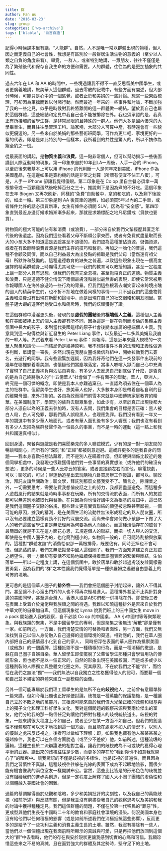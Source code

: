 ```yaml
---
title: 群
author: Fan Wu
date: '2016-03-23'
slug: group
categories: ['wp-archive']
tags: ['blabla', '自言自語']
---
```


記得小時候課本里有講，“人能群”。自然，人不是唯一常以群體出現的物種，但人因之而定義自己的社會性，我想是有區別於一般群居生活生物的意義的（至少以人類之自負的角度來看）。畢竟，一群人，或者特別地講，一眾朋友，往往不僅僅是為了繁殖後代和保存自我生命的方便和需要。人的群體，往往為的是更加抽象的共同性。

過去六年在 LA 和 AA 的時間中，一些境遇讓我不得不一直反思留美中國學生，或者更廣義地講，旅美華人這個群體。過去零散的記載中，有些方面有闡述，但大部分時候，可能只是心中的一個感覺，或者止於和美娟的一些討論。想寫一些東西梳理，可卻因為筆拙而難以付諸行動。然而最近一年來的一些事件和討論，不斷加強了我的一些定見，似乎是時候對我終將離開的這一群體做一總結。鑒於我自己也屬於這個群體，這些總結和定見中我自己也不能被排除在外。我也須承認的是，我真正有所接觸的留學生群，是非常局限的且特殊的一群人。他們大多是國內優秀的大學畢業生，而且往往學習理工科。論家境，大部分人可算中產，有時還會有一些貌似更優渥的。另一些來自於美娟的那些藝術班同學，可作為更年輕、家境更好的一輩的代表。即是是如此特別的一個樣本，我所看到的共性是驚人的，所以不妨作為窺全豹之一斑。

從最表面的講起，是**物質主義**和**浪費**。這一點非常個人，但可以幫助揭示一些後面講到人際互動時的現象。第一印象來自於10年到LA一周後，人手一台的 iPhone。以至於後來我基本上可以用 iPhone 的代判斷一人是何年來到美國。iPhone 作為美國產品，在這邊如果是簽約機的話是非常之划算（所謂有便宜不佔王八蛋），可是，人手一 iPhone 卻讓我覺得傻眼。第二印象是在 Co op 里自主餐必須拿一萬根排骨或一百顆雞蛋然後吃掉百分之三十，推說剩下是因為煮的不好吃。這個印象在去年 Biogen 又再次刷新，同樣的“免費”自助餐中，拿的和吃的，以及剩下後說的，如出一轍。第三印象是到 AA 後買車的通解，如必須買5年以內的二手車，或者條件允許的話必須買新車，女生有條件必須開 SUV，因為有“安全感”。第四印象直到最近身邊訂婚求婚漸漸多起來，那就是求婚標配之地凡尼鑽戒（貸款也要買）。

對物質的極大可能的佔有和消費（或浪費），一部分來自於我們父輩經歷其匱乏年代後的後遺症。因為我們這些看着父母不斷順公家東西，或者有免費就盡量取而長大的小孩大多不知道這是丟臉甚至不道德的，我們認為這種搶佔資源，儲備資源，或者在有盈餘時浪費資源是我們生存的技巧和藝術。再加之一胎化的普遍，我們這種不會顧及同儕，而以自己利益最大為出發點的掠取是我們父母（當然還有祖父母）所默許和鼓勵的。這種道德教育的缺失之普遍，以致這些現象出現在一個高度選擇的精英群體身上時顯得尤其可悲——我們的教育可以教授知識，甚至一定程度上讓一部分人具有思想，但我們的教育完全忽視，甚至扼殺真正的道德。物質主義和浪費，只是道德不健全情況下兩個最膚淺和貌似最無害的表現，即使它常常被用作報導國人在海外旅遊時一些行為的背景。但我們這些根着去嘲笑富起來跨境出醜的國人的精英學生們，也不折不扣地在做着同樣的事情——只不過我們的這些物質主義和浪費沒有出現在新聞和論壇中，而是出現在自己的社交網絡和朋友圈里。當盤子鏟大蝦的遊客們飽受口水和痛斥時，我們的炫耀獲得了讚。

在這個群體中浸淫更久後，發現的是**虛假的團結**後的**極端個人主義**。這種個人主義和在美國被捧上天的個人主義卻有所不同，因為這是一群在強制而虛偽的集體主義氛圍中長大的孩子，來到當代美國這樣的原子社會後變本加厲的極端個人主義。我意識到這一點得益與新近發生的 Peter Liang 事件，以及最近一年多與美娟及我崩的一幹人等。先試着來看 Peter Liang 事件：具報導，這是近年來最大規模的一次華人聚集和請命——而結局仍是維持原判。我不想對事件本身的法理和正義性做過多判斷，單講當一審後，突然出現在我朋友圈或微信群組中，開始拉動我們去簽名，去遊行的同學。我有些震驚加遲疑，因為我好奇他們在這一突發事件出現前的幾年在哪裡躲着看美劇，也懷疑他們當塵埃落定，當事人啷噹入獄而自己心中充滿了實現了自己正義抱負與沾沾自喜後，有多少人去反思自己到底做了什麼，是否真的是為自己終將融入的“十五億華人”社會做了一件有面子的舉動。華人，亞洲人，終究是一個可憐的概念，即使是我本人亦難逃窠臼，一直認為須去住在一個華人為主的社群中。但留美學生也好，旅美華人也好，大多數本身即是帶着自私自利的目的離開母國，來外打拚的。各自為政而掃門前雪本來就是中國傳統家庭教育的精華。在美國制度下，學習別的族群去聯眾集會，如此少有，以至於真正出現後都大部分人憑自以為的正義去參加時，沒有人去問，我們集會的目標是否正確：黑人被白人殺，白人可免罪，那我們黃人誤殺黑人，也理應免罪。我們沒有看到一年又一年的競選中有多少華人地面孔，或者有華人面孔後有多少人響應；我們也沒有看到有多少人去把為族群發聲作為一個長久的事業，而不是一時的運動（這一點上和我共和國還真相似）。

回到身邊，聚餐與遊戲是我們喜聞樂見的多人聯誼模式，少有的是一對一朋友間的暢談和關心，而所有的“深刻”和“正經”都被刻意迴避。這或許更多的是我自身的問題——我本身喜歡把想法藏着，而不是別人在瞞着什麼。但即使與關係比較近的幾個同學相處中，我發現也很難獲得他們對一些事情的真實想法（或許他們的確沒有想法），更多的時候是一些人云亦云的答案，或者直接顧左右而言他。聊電視劇，可以；聊吃的，可以；聊運動追星出去玩購物八卦買房辦工作簽證，都可以。聊政治，拜託友誼無關政治；聊文學，拜託別那麼文藝我受不了。簡言之，除課業之外，一切需要思考，需要花費我想俏皮話之上的努力，我都要盡量避免。而這種多人遊戲風行的結果就是時時事事都在玩樂，所有的交情流於表面，而所有人的友誼都可以無差別地被取代與替換。在只因為你也恰好講中文為根基的友誼中，這已然是我們這個圈子交際的俗規，那些建立更有實質聯結的願望被忽略甚至鄙視。一個可能的原因，據我的猜測，是在美國生活的流動性無法形成穩定的熟人朋友圈，所以沒有必要建立這樣費勁不討好的深層交流。而尚未學會如何做小孩卻一下做了大人的我們這些留學生更是無法理解為何要為他人而操心，而這種煩惱存在的威脅下最簡單的就是不去在這方面花心思，去規避個人的聯結，而把一切人與人的交流，即使是在中國人圈子內的，也化簡到極小的，如物質一般的，且可隨時割捨與放棄的。這種對“群體友誼”的消費恰似那一萬根排骨，既要佔有，同時丟掉也不會可惜。但詭譎的是，我們又無法拋棄中國人這個圈子。我們一方面知道建立真正友誼之絕望性，另一方面卻有要恬不知恥地繼續保持着華語圈表面的繁榮與團結，生怕落單——所以一定程度上講，在這個氛圍中，敢於落單和敢於越過膚淺友誼同樣需要勇氣，因為我們的“群”之本性讓我們覺得落單是一種佛羅姆之逃避自由意義上的可怖的境地。

更可悲的是這個華人圈子的**排外性**——我們會把這個圈子封閉起來，讓外人不得其門，甚至讓不小心溜出門外的人也不得再次輕易進入。這種排外甚至不止與針對身邊的美國同學，甚至連台灣人、香港人或是ABC們都一併排除在外，即使後三者在表面上受着介於鬼佬與我族類之間的待遇。我難以知曉這種排外是否來自於我們中華文明的自豪加自卑，但這個現象從 Lynna 說我們班上的三中國女生 move in a pack 開始進入我的觀察，自不必談 Co op 的中國桌，  AA 小中國村等等聚類現象。與我族類的聚集，不是中國留學生的專利，但是聚集之後無法“解散”卻是僅有一家。如前所述，一方面，我們清楚交情的可替換和表面性，另一方面，我們又無法找到自己以個人身份融入自己選擇的這個環境的渠道。相對應的，我們在華人圈內部把自己的感情最小化到自己的家人， 同時把浮在表面的華人圈作為抵禦美國（或他族）的一個盾牌。這種抵禦不是一種積極的行為，而是一種消極的撤退，是躲在自己圈子自娛自樂。華人留學生即使擺脫了父輩留學生那種只會學習用功的傳統形象，但也絕不是以一個正常的，自然的形象出現在美國校園，而是或多或少以這種割裂的人際獨立與整體文化圈之外。究其原因，不在於我們之不能“群”，而恰恰在我們之無法“獨”——我們無法以自我獨立之性格獲得他人的認可，而要藉一個和自己並不親密的群體來建立一副模糊的面像。

另外一個可能專屬於我們理工留學生的是無所不在的**歧視**他人。之前曾有意願單辟一篇來講，但如今藉此題也正好順便討論。歧視是一種萬能的保護措施，是一種讓自己立於不敗之地的萬靈丹，其根源可能來自於我們偉大光榮正確的政體和根基與上的獨子文化和理工科好學生文化。我對這個問題的觀察來源與我兩位傑出的室友，他們分給我的那一點信任足夠讓他們把對各種人的歧視統統道出。歧視的對象，一般來講很大程度上不如自己，或者至少在某一方面不如自己。但我們的創造性不僅體現在可以天才地找到這一個方面，而且能在處處不如人的情況下，以別人的優越之處來反歧視之。後者可以做如下理解：即，如果我也擁有他人某某某某之優越條件，我也可以在各個方面勝過（或至少不差於）他。如前所述，這種流氓的邏輯，這種生長於二流辯證法的相對主義，讓我們的歧視成為不可或缺的獲得心理平衡的武器。講出來的歧視往往是少數，而更多的存在於“看到你也不如意我就開心了”的暗爽中。讓我驚訝的不僅是歧視的多樣性，也是歧視的普遍性，而且因為我們之習慣性不真誠，這種歧視往往躲在光線的表面下成為不起眼地陰影，而很少能有機會像我的兩位室友一樣開誠布公。當然，這些比比皆是的形形色色的歧視並沒有阻礙我們的進步與創造，但是一定程度上解釋了國人大小圈子團結的虛偽性和以個體融入美國社會的困難。

通篇的基調顯得過於悲觀和陰暗，多少和美娟批評的尖刻性，以及我自己的萬能歧視（如前所述）與反詰有關，但是我並沒有窮盡從我自己的觀察思考以及美娟和我的討論中獲得種種定見。我們這個群體的問題，不僅在於第一代移民的“罪惡”性，更成型與他們生長在中國時二十年的教育和家庭社會環境的浸染。何況美國本身也沒有給他們以任何積極的影響（或是如前所述我們在消極抵抗這些影響），反而更多的是給予了一些功利主義和消費主義生長的土壤。雖然，我沒有排除有一些人，當他們以一個個體出現在我面前時所顯示的真誠與可愛，只是再把他們放回到這個大的“群”中去看時，他們的存在與安於現狀更讓我感到切實的心痛和可惜。我願珍惜這些來之不易的真誠，且在面對強大的群體及其定勢時，堅守足下的土地。

